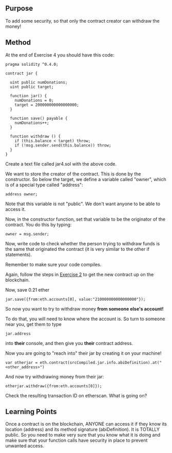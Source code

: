 ## Purpose

To add some security, so that only the contract creator can withdraw the money!

## Method 

At the end of Exercise 4 you should have this code:

```
pragma solidity ^0.4.0;

contract jar {

  uint public numDonations;
  uint public target;

  function jar() {
    numDonations = 0;
    target = 200000000000000000;
  }

  function save() payable {
    numDonations++;
  }

  function withdraw () {
    if (this.balance < target) throw;
    if (!msg.sender.send(this.balance)) throw;
  }
}
```
Create a text file called jar4.sol with the above code.

We want to store the creator of the contract. This is done by the constructor. So below the target, we define a variable called "owner", which is of a special type called "address":

    address owner;
    
    
Note that this variable is not "public". We don't want anyone to be able to access it.

Now, in the constructor function, set that variable to be the originator of the contract. You do this by typing:

    owner = msg.sender;
    
Now, write code to check whether the person trying to withdraw funds is the same that originated the contract (it is very similar to the other if statements).

Remember to make sure your code compiles.

Again, follow the steps in [Exercise 2](https://gist.github.com/danmermel/66c87ffb1b6174999762c45d5251ffdf) to get the new contract up on the blockchain.

Now, save 0.21 ether

    jar.save({from:eth.accounts[0], value:"210000000000000000"});

So now you want to try to withdraw money **from someone else's account!**

To do that, you will need to know where the account is. So turn to someone near you, get them to type 

```
jar.address
```

into **their** console, and then give you **their** contract address.

Now you are going to "reach into" their jar by creating it on your machine!

    var otherjar = eth.contract(srcCompiled.jar.info.abiDefinition).at("<other_address>")
    
And now try withdrawing money from their jar:

    otherjar.withdraw({from:eth.accounts[0]});

Check the resulting transaction ID on etherscan. What is going on?

## Learning Points

Once a contract is on the blockchain, ANYONE can access it if they know its location (address) and its method signature (abiDefinition). It is TOTALLY public. So you need to make very sure that you know what it is doing and make sure that your function calls have security in place to prevent unwanted access.
